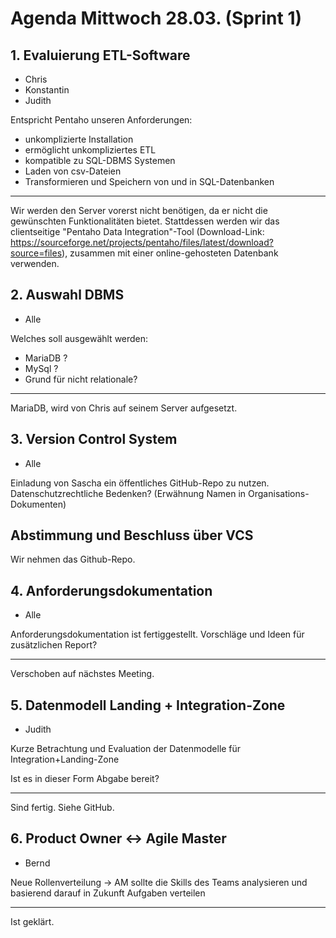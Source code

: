 # Agenda Mittwoch 28.03. (Sprint 1)

## 1. Evaluierung ETL-Software
* Chris
* Konstantin
* Judith

Entspricht Pentaho unseren Anforderungen:
* unkomplizierte Installation
* ermöglicht unkompliziertes ETL
* kompatible zu SQL-DBMS Systemen 
* Laden von csv-Dateien
* Transformieren und Speichern von und in SQL-Datenbanken 

---
Wir werden den Server vorerst nicht benötigen, da er nicht die gewünschten Funktionalitäten bietet.
Stattdessen werden wir das clientseitige "Pentaho Data Integration"-Tool (Download-Link: https://sourceforge.net/projects/pentaho/files/latest/download?source=files), zusammen mit einer online-gehosteten Datenbank verwenden.


## 2. Auswahl DBMS
* Alle

Welches soll ausgewählt werden:
* MariaDB ?
* MySql ?
* Grund für nicht relationale?

---
MariaDB, wird von Chris auf seinem Server aufgesetzt.

## 3. Version Control System
* Alle

Einladung von Sascha ein öffentliches GitHub-Repo zu nutzen.
Datenschutzrechtliche Bedenken? (Erwähnung Namen in Organisations-Dokumenten)

Abstimmung und Beschluss über VCS
---
Wir nehmen das Github-Repo.


## 4. Anforderungsdokumentation
* Alle

Anforderungsdokumentation ist fertiggestellt.
Vorschläge und Ideen für zusätzlichen Report?

---
Verschoben auf nächstes Meeting.


## 5. Datenmodell Landing + Integration-Zone
* Judith

Kurze Betrachtung und Evaluation der Datenmodelle für Integration+Landing-Zone

Ist es in dieser Form Abgabe bereit?

---
Sind fertig. Siehe GitHub.

## 6. Product Owner <-> Agile Master
* Bernd

Neue Rollenverteilung -> AM sollte die Skills des Teams analysieren und basierend darauf in Zukunft Aufgaben verteilen

---
Ist geklärt.